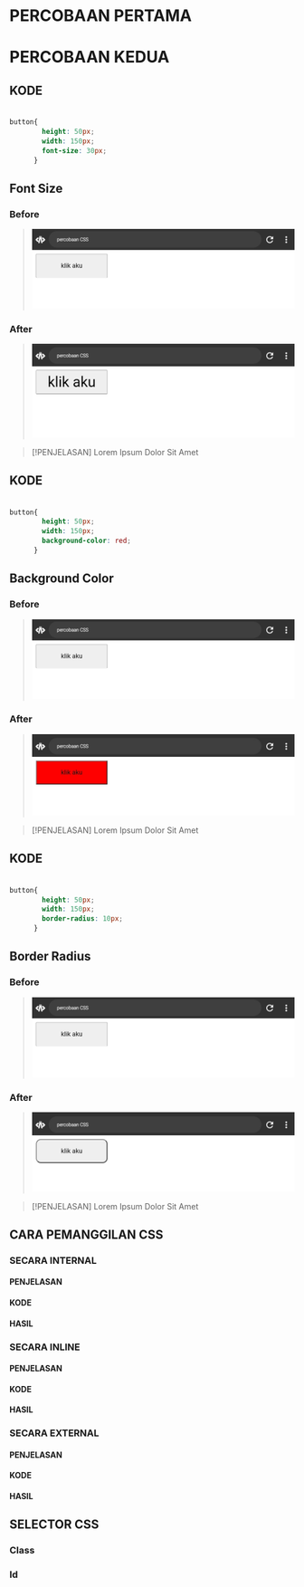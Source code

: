 
# PERCOBAAN PERTAMA




# PERCOBAAN KEDUA


## KODE


```css

button{
        height: 50px;
        width: 150px;
        font-size: 30px;
      }

```


## Font Size


### Before

>![Foto_hasil](Asetsss/IMG-01.jpg)






### After


>![Foto_hasil](Asetsss/IMG-02.jpg)



> [!PENJELASAN]
Lorem Ipsum Dolor Sit Amet







## KODE


```css

button{
        height: 50px;
        width: 150px;
        background-color: red;
      }

```

## Background Color




### Before


>![Foto_hasil](Asetsss/IMG-01.jpg)









### After



>![Foto_hasil](Asetsss/IMG-03.jpg)




> [!PENJELASAN]
Lorem Ipsum Dolor Sit Amet






## KODE


```css

button{
        height: 50px;
        width: 150px;
        border-radius: 10px;
      }


```






## Border Radius


### Before


>![Foto_hasil](Asetsss/IMG-01.jpg)







### After



>![Foto_hasil](Asetsss/IMG-04.jpg)



> [!PENJELASAN]
Lorem Ipsum Dolor Sit Amet







## CARA PEMANGGILAN CSS


### SECARA INTERNAL


#### PENJELASAN








#### KODE








#### HASIL











### SECARA INLINE



#### PENJELASAN








#### KODE









#### HASIL













### SECARA EXTERNAL



#### PENJELASAN









#### KODE











#### HASIL












## SELECTOR CSS


### Class 




### Id 










































